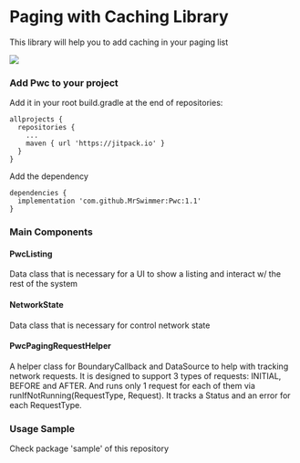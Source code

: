 # Paging with Caching Library

This library will help you to add caching in your paging list

![](https://habrastorage.org/webt/jp/fz/pt/jpfzptfobfumr_ri8yl8fznkssc.png)

### Add Pwc to your project

Add it in your root build.gradle at the end of repositories:

```Code
allprojects {
  repositories {
    ...
    maven { url 'https://jitpack.io' }
  }
}
```

Add the dependency

```Code
dependencies {
  implementation 'com.github.MrSwimmer:Pwc:1.1'
}
```

### Main Components

#### PwcListing
Data class that is necessary for a UI to show a listing and interact w/ the rest of the system

#### NetworkState
Data class that is necessary for control network state

#### PwcPagingRequestHelper
A helper class for BoundaryCallback and DataSource to help with tracking network requests.
It is designed to support 3 types of requests: INITIAL, BEFORE and AFTER. And runs only 1 request 
for each of them via runIfNotRunning(RequestType, Request).
It tracks a Status and an error for each RequestType.

### Usage Sample

Check package 'sample' of this repository
